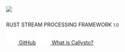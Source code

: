 # <img src="https://raw.githubusercontent.com/vertexclique/callysto/master/art/callysto_logo.png">
RUST STREAM PROCESSING FRAMEWORK <small>1.0</small>

[![](assets/img/github.svg) GitHub](https://github.com/vertexclique/callysto)
[![](assets/img/sitemap-solid.svg) What is Callysto?](https://vertexclique.github.io/callysto/)
